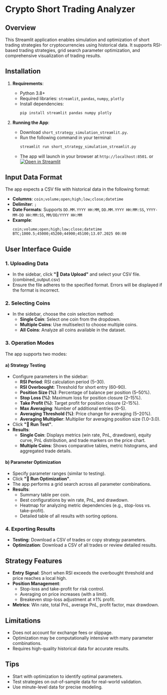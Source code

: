 # Crypto Short Trading Analyzer

## Overview
This Streamlit application enables simulation and optimization of short trading strategies for cryptocurrencies using historical data. It supports RSI-based trading strategies, grid search parameter optimization, and comprehensive visualization of trading results.

## Installation
1. **Requirements**:
   - Python 3.8+
   - Required libraries: `streamlit`, `pandas`, `numpy`, `plotly`
   - Install dependencies:
     ```bash
     pip install streamlit pandas numpy plotly
     ```

2. **Running the App**:
   - Download `short_strategy_simulation_streamlit.py`.
   - Run the following command in your terminal:
     ```bash
     streamlit run short_strategy_simulation_streamlit.py
     ```
   - The app will launch in your browser at `http://localhost:8501`.
or [![Open in Streamlit](https://static.streamlit.io/badges/streamlit_badge_black_white.svg)](https://short-strategy-simulation.streamlit.app/)

## Input Data Format
The app expects a CSV file with historical data in the following format:
- **Columns**: `coin;volume;open;high;low;close;datetime`
- **Delimiter**: `;`
- **Date Formats**: Supports `DD.MM.YYYY HH:MM`, `DD.MM.YYYY HH:MM:SS`, `YYYY-MM-DD HH:MM:SS`, `MM/DD/YYYY HH:MM`
- **Example**:
  ```
  coin;volume;open;high;low;close;datetime
  BTC;1000.5;45000;45200;44900;45100;13.07.2025 00:00
  ```

## User Interface Guide
### 1. **Uploading Data**
- In the sidebar, click **"📁 Data Upload"** and select your CSV file.(combined_output.csv)
- Ensure the file adheres to the specified format. Errors will be displayed if the format is incorrect.

### 2. **Selecting Coins**
- In the sidebar, choose the coin selection method:
  - **Single Coin**: Select one coin from the dropdown.
  - **Multiple Coins**: Use multiselect to choose multiple coins.
  - **All Coins**: Analyze all coins available in the dataset.

### 3. **Operation Modes**
The app supports two modes:
#### a) **Strategy Testing**
- Configure parameters in the sidebar:
  - **RSI Period**: RSI calculation period (5–30).
  - **RSI Overbought**: Threshold for short entry (60–90).
  - **Position Size (%)**: Percentage of balance per position (5–50%).
  - **Stop Loss (%)**: Maximum loss for position closure (2–15%).
  - **Take Profit (%)**: Target profit for position closure (2–15%).
  - **Max Averaging**: Number of additional entries (0–5).
  - **Averaging Threshold (%)**: Price change for averaging (5–20%).
  - **Averaging Multiplier**: Multiplier for averaging position size (1.0–3.0).
- Click **"🚀 Run Test"**.
- **Results**:
  - **Single Coin**: Displays metrics (win rate, PnL, drawdown), equity curve, PnL distribution, and trade markers on the price chart.
  - **Multiple Coins**: Shows comparative tables, metric histograms, and aggregated trade details.

#### b) **Parameter Optimization**
- Specify parameter ranges (similar to testing).
- Click **"🚀 Run Optimization"**.
- The app performs a grid search across all parameter combinations.
- **Results**:
  - Summary table per coin.
  - Best configurations by win rate, PnL, and drawdown.
  - Heatmap for analyzing metric dependencies (e.g., stop-loss vs. take-profit).
  - Detailed table of all results with sorting options.

### 4. **Exporting Results**
- **Testing**: Download a CSV of trades or copy strategy parameters.
- **Optimization**: Download a CSV of all trades or review detailed results.

## Strategy Features
- **Entry Signal**: Short when RSI exceeds the overbought threshold and price reaches a local high.
- **Position Management**:
  - Stop-loss and take-profit for risk control.
  - Averaging on price increases (with a limit).
  - Breakeven stop-loss adjustment at ≥1% profit.
- **Metrics**: Win rate, total PnL, average PnL, profit factor, max drawdown.

## Limitations
- Does not account for exchange fees or slippage.
- Optimization may be computationally intensive with many parameter combinations.
- Requires high-quality historical data for accurate results.

## Tips
- Start with optimization to identify optimal parameters.
- Test strategies on out-of-sample data for real-world validation.
- Use minute-level data for precise modeling.
